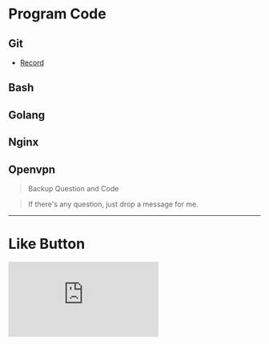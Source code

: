 # Program Code

## Git
* [Record](https://s9443112.github.io/github_blog/Code/Git/ "Git")

## Bash

## Golang

## Nginx

## Openvpn

>Backup Question and Code

>If there's any question, just drop a message for me.

* * *

# Like Button

  <iframe class="lc-margin-top-64 lc-margin-bottom-32 lc-mobile" data-v-b66e9a5a="" frameborder="0" src="https://button.like.co/in/embed/s9443112/button"> </iframe>

